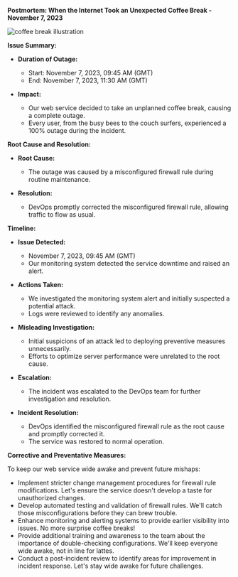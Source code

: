 **Postmortem: When the Internet Took an Unexpected Coffee Break - November 7, 2023**



![coffee break illustration](coffee_cartoon.png)





**Issue Summary:**

- **Duration of Outage:**
  - Start: November 7, 2023, 09:45 AM (GMT)
  - End: November 7, 2023, 11:30 AM (GMT)

- **Impact:**
  - Our web service decided to take an unplanned coffee break, causing a complete outage.
  - Every user, from the busy bees to the couch surfers, experienced a 100% outage during the incident.

**Root Cause and Resolution:**

- **Root Cause:**
  - The outage was caused by a misconfigured firewall rule during routine maintenance.

- **Resolution:**
  - DevOps promptly corrected the misconfigured firewall rule, allowing traffic to flow as usual.

**Timeline:**

- **Issue Detected:**
  - November 7, 2023, 09:45 AM (GMT)
  - Our monitoring system detected the service downtime and raised an alert.

- **Actions Taken:**
  - We investigated the monitoring system alert and initially suspected a potential attack.
  - Logs were reviewed to identify any anomalies.

- **Misleading Investigation:**
  - Initial suspicions of an attack led to deploying preventive measures unnecessarily.
  - Efforts to optimize server performance were unrelated to the root cause.

- **Escalation:**
  - The incident was escalated to the DevOps team for further investigation and resolution.

- **Incident Resolution:**
  - DevOps identified the misconfigured firewall rule as the root cause and promptly corrected it.
  - The service was restored to normal operation.

**Corrective and Preventative Measures:**

To keep our web service wide awake and prevent future mishaps:

- Implement stricter change management procedures for firewall rule modifications.
Let's ensure the service doesn't develop a taste for unauthorized changes.
- Develop automated testing and validation of firewall rules.
We'll catch those misconfigurations before they can brew trouble.
- Enhance monitoring and alerting systems to provide earlier visibility into issues.
No more surprise coffee breaks!
- Provide additional training and awareness to the team about the importance of double-checking configurations.
We'll keep everyone wide awake, not in line for lattes.
- Conduct a post-incident review to identify areas for improvement in incident response.
Let's stay wide awake for future challenges.

